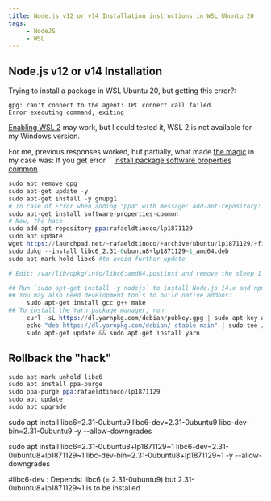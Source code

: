 ```yaml
---
title: Node.js v12 or v14 Installation instructions in WSL Ubuntu 20
tags:
     - NodeJS 
     - WSL
---
```


## Node.js v12 or v14 Installation

Trying to install a package in WSL Ubuntu 20, but getting this error?:

```log
gpg: can't connect to the agent: IPC connect call failed
Error executing command, exiting
```

[Enabling WSL 2](https://github.com/microsoft/WSL/issues/5125#issuecomment-621951640) may work, but I could tested it, WSL 2 is not available for my Windows version.

For me, previous responses worked, but partially, what made [the magic](https://github.com/microsoft/WSL/issues/5125#issuecomment-625985191) in my case was:
If you get error `` [install package software properties common](https://itsfoss.com/add-apt-repository-command-not-found/).

```s
sudo apt remove gpg
sudo apt-get update -y
sudo apt-get install -y gnupg1
# In case of Error when adding "ppa" with message: add-apt-repository: command not found
sudo apt-get install software-properties-common
# Now, the hack
sudo add-apt-repository ppa:rafaeldtinoco/lp1871129
sudo apt update
wget https://launchpad.net/~rafaeldtinoco/+archive/ubuntu/lp1871129/+files/libc6_2.31-0ubuntu8+lp1871129~1_amd64.deb
sudo dpkg --install libc6_2.31-0ubuntu8+lp1871129~1_amd64.deb
sudo apt-mark hold libc6 #to avoid further update

# Edit: /var/lib/dpkg/info/libc6:amd64.postinst and remove the sleep 1 that is in nearly the last line.
```

```s
## Run `sudo apt-get install -y nodejs` to install Node.js 14.x and npm
## You may also need development tools to build native addons:
     sudo apt-get install gcc g++ make
## To install the Yarn package manager, run:
     curl -sL https://dl.yarnpkg.com/debian/pubkey.gpg | sudo apt-key add -
     echo "deb https://dl.yarnpkg.com/debian/ stable main" | sudo tee /etc/apt/sources.list.d/yarn.list
     sudo apt-get update && sudo apt-get install yarn
```


## Rollback the "hack"

```s
sudo apt-mark unhold libc6
sudo apt install ppa-purge
sudo ppa-purge ppa:rafaeldtinoco/lp1871129
sudo apt update
sudo apt upgrade
```





sudo apt install libc6=2.31-0ubuntu9 libc6-dev=2.31-0ubuntu9 libc-dev-bin=2.31-0ubuntu9 -y --allow-downgrades

sudo apt install libc6=2.31-0ubuntu8+lp1871129~1 libc6-dev=2.31-0ubuntu8+lp1871129~1 libc-dev-bin=2.31-0ubuntu8+lp1871129~1 -y --allow-downgrades

#libc6-dev : Depends: libc6 (= 2.31-0ubuntu9) but 2.31-0ubuntu8+lp1871129~1 is to be installed
